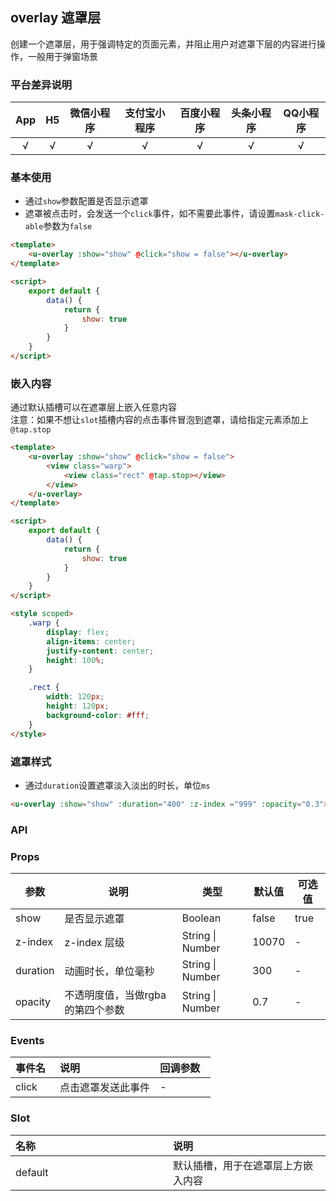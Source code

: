## overlay 遮罩层 <to-api/>

<demo-model url="/pages/componentsC/mask/index"></demo-model>


创建一个遮罩层，用于强调特定的页面元素，并阻止用户对遮罩下层的内容进行操作，一般用于弹窗场景

### 平台差异说明

|  App  |  H5   | 微信小程序 | 支付宝小程序 | 百度小程序 | 头条小程序 | QQ小程序 |
| :---: | :---: | :--------: | :----------: | :--------: | :--------: | :------: |
|   √   |   √   |     √      |      √       |     √      |     √      |    √     |

### 基本使用

- 通过`show`参数配置是否显示遮罩  
- 遮罩被点击时，会发送一个`click`事件，如不需要此事件，请设置`mask-click-able`参数为`false`

```html
<template>
	<u-overlay :show="show" @click="show = false"></u-overlay>
</template>

<script>
	export default {
		data() {
			return {
				show: true
			}
		}
	}
</script>
```

### 嵌入内容

通过默认插槽可以在遮罩层上嵌入任意内容  
注意：如果不想让`slot`插槽内容的点击事件冒泡到遮罩，请给指定元素添加上`@tap.stop`

```html
<template>
	<u-overlay :show="show" @click="show = false">
		<view class="warp">
			<view class="rect" @tap.stop></view>
		</view>
	</u-overlay>
</template>

<script>
	export default {
		data() {
			return {
				show: true
			}
		}
	}
</script>

<style scoped>
	.warp {
		display: flex;
		align-items: center;
		justify-content: center;
		height: 100%;
	}

	.rect {
		width: 120px;
		height: 120px;
		background-color: #fff;
	}
</style>
```

### 遮罩样式

- 通过`duration`设置遮罩淡入淡出的时长，单位`ms`

```html
<u-overlay :show="show" :duration="400" :z-index ="999" :opacity="0.3"></u-overlay>
```

### API

### Props

| 参数     | 说明                             | 类型             | 默认值 | 可选值 |
| -------- | -------------------------------- | ---------------- | ------ | ------ |
| show     | 是否显示遮罩                     | Boolean          | false  | true   |
| z-index  | z-index 层级                     | String &#124; Number | 10070  | -      |
| duration | 动画时长，单位毫秒               | String &#124; Number | 300    | -      |
| opacity  | 不透明度值，当做rgba的第四个参数 | String &#124; Number | 0.7    | -      |

### Events

| 事件名 | 说明               | 回调参数 |
| :----- | :----------------- | :------- |
| click  | 点击遮罩发送此事件 | -        |

### Slot

| 名称    | 说明                               |
| :------ | :--------------------------------- |
| default | 默认插槽，用于在遮罩层上方嵌入内容 |



<style scoped>
h3[id=events] + table thead tr th:nth-child(2){
	width: 50%;
}

h3[id=slot] + table thead tr th:nth-child(2){
	width: 50%;
}
</style>